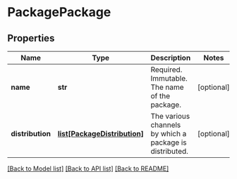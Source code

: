 # PackagePackage

## Properties
Name | Type | Description | Notes
------------ | ------------- | ------------- | -------------
**name** | **str** | Required. Immutable. The name of the package. | [optional] 
**distribution** | [**list[PackageDistribution]**](PackageDistribution.md) | The various channels by which a package is distributed. | [optional] 

[[Back to Model list]](../README.md#documentation-for-models) [[Back to API list]](../README.md#documentation-for-api-endpoints) [[Back to README]](../README.md)


